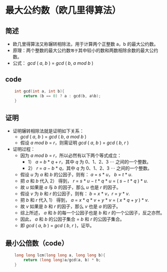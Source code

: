# 最大公约数（欧几里得算法）

## 简述
- 欧几里得算法又称辗转相除法，用于计算两个正整数 a，b 的最大公约数。
- 原理：两个整数的最大公约数`等于`其中较小的数和两数相除余数的最大公约数。
- 公式： $gcd$ $($ $a,$ $b$ $)$ $=$ $gcd$ $($ $b,$ $a$ $mod$ $b$ $)$
##
## code
```cpp
    int gcd(int a, int b){
        return (b == 0) ? a : gcd(b, a%b);
    }
```
##
## 证明
- 证明辗转相除法就是证明如下关系：
  - $gcd$ $($ $a,$ $b$ $)$ $=$ $gcd$ $($ $b,$ $a$ $mod$ $b$ $)$
  - 假设 $a$ $mod$ $b$ $=$ $r$，则需证明 $gcd$ $($ $a,$ $b$ $)$ $=$ $gcd$ $($ $b,$ $r$ $)$
- 证明过程：
  - 因为 $a$ $mod$ $b$ $=$ $r$，所以必然有以下两个等式成立：
    - 1） $a$ $=$ $b$ $\ast$ $q$ $+$ $r$，其中 $q$ 为 $0、1、2、3$ $\cdots$ 之间的一个整数。
    - 2） $r$ $=$ $a$ $-$ $b$ $\ast$ $q$，其中 $q$ 为 $0、1、2、3$ $\cdots$ 之间的一个整数。
  - 假设 $u$ 为 $a$ 和 $b$ 的公因子，则有： $a$ $=$ $s$ $\ast$ $u$， $b$ $=$ $t$ $\ast$ $u$.
  - 把 $a$ 和 $b$ 代入 2） 得到， $r$ $=$ $s$ $\ast$ $u$ $-$ $t$ $\ast$ $q$ $\ast$ $u$ $=$ $($ $s$ $-$ $t$ $\ast$ $q$ $)$ $\ast$ $u$.
  - 故 $u$ 如果是 $a$ 与 $b$ 的因子，那么 $u$ 也是 $r$ 的因子。
  - 假设 $v$ 为 $b$ 和 $r$ 的公因子，则有： $b$ $=$ $x$ $\ast$ $v$，$r$ $=$ $y$ $\ast$ $v$.
  - 把 $b$ 和 $r$ 代入 1） 得到， $a$ = $x$ $\ast$ $q$ $\ast$ $v$ $+$ $y$ $\ast$ $v$ $=$ $($ $x$ $\ast$ $q$ $+$ $y$ $)$ $\ast$ $v$.
  - 故 $v$ 如果是 $b$ 和 $r$ 的因子，那么 $v$ 也是 $a$ 的因子。
  - 综上所述， $a$ 和 $b$ 的每一个公因子也是 $b$ 和 $r$ 的一个公因子，反之亦然。
  - 因此， $a$ 和 $b$ 的公因子集合 $=$ $b$ 和 $r$ 的公因子集合。
  - 即 $gcd$ $($ $a,$ $b$ $)$ $=$ $gcd$ $($ $b,$ $r$ $)$，证毕。
##
## 最小公倍数（code）
```cpp
    long long lcm(long long a, long long b){
        return (long long)a/gcd(a, b) * b;
    }
```
##